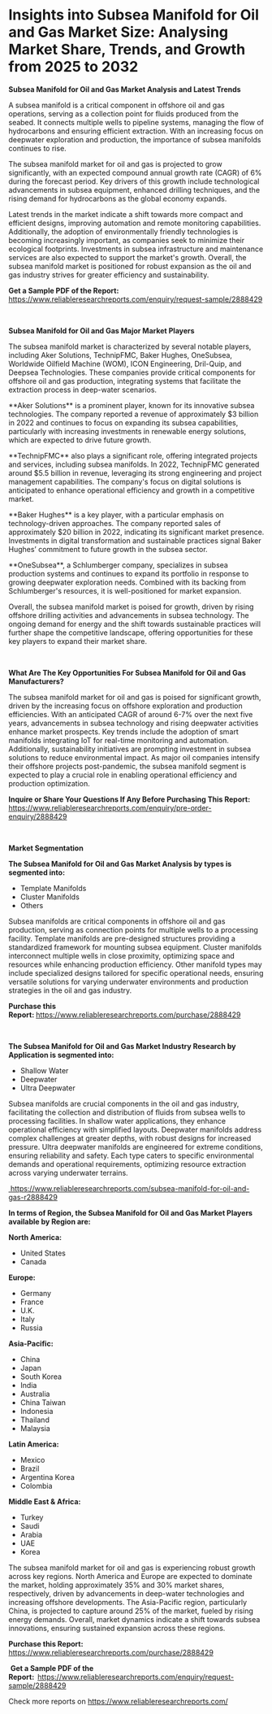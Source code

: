 <p><h1>Insights into Subsea Manifold for Oil and Gas Market Size: Analysing Market Share, Trends, and Growth from 2025 to 2032</h1></p><p><strong>Subsea Manifold for Oil and Gas Market Analysis and Latest Trends</strong></p>
<p><p>A subsea manifold is a critical component in offshore oil and gas operations, serving as a collection point for fluids produced from the seabed. It connects multiple wells to pipeline systems, managing the flow of hydrocarbons and ensuring efficient extraction. With an increasing focus on deepwater exploration and production, the importance of subsea manifolds continues to rise. </p><p>The subsea manifold market for oil and gas is projected to grow significantly, with an expected compound annual growth rate (CAGR) of 6% during the forecast period. Key drivers of this growth include technological advancements in subsea equipment, enhanced drilling techniques, and the rising demand for hydrocarbons as the global economy expands. </p><p>Latest trends in the market indicate a shift towards more compact and efficient designs, improving automation and remote monitoring capabilities. Additionally, the adoption of environmentally friendly technologies is becoming increasingly important, as companies seek to minimize their ecological footprints. Investments in subsea infrastructure and maintenance services are also expected to support the market's growth. Overall, the subsea manifold market is positioned for robust expansion as the oil and gas industry strives for greater efficiency and sustainability.</p></p>
<p><strong>Get a Sample PDF of the Report:&nbsp;</strong> <a href="https://www.reliableresearchreports.com/enquiry/request-sample/2888429?utm_campaign=2745&utm_medium=2&utm_source=Github&utm_content=ia&utm_term=14032025&utm_id=subsea-manifold-for-oil-and-gas">https://www.reliableresearchreports.com/enquiry/request-sample/2888429</a></p>
<p>&nbsp;</p>
<p><strong>Subsea Manifold for Oil and Gas Major Market Players</strong></p>
<p><p>The subsea manifold market is characterized by several notable players, including Aker Solutions, TechnipFMC, Baker Hughes, OneSubsea, Worldwide Oilfield Machine (WOM), ICON Engineering, Dril-Quip, and Deepsea Technologies. These companies provide critical components for offshore oil and gas production, integrating systems that facilitate the extraction process in deep-water scenarios.</p><p>**Aker Solutions** is a prominent player, known for its innovative subsea technologies. The company reported a revenue of approximately $3 billion in 2022 and continues to focus on expanding its subsea capabilities, particularly with increasing investments in renewable energy solutions, which are expected to drive future growth.</p><p>**TechnipFMC** also plays a significant role, offering integrated projects and services, including subsea manifolds. In 2022, TechnipFMC generated around $5.5 billion in revenue, leveraging its strong engineering and project management capabilities. The company's focus on digital solutions is anticipated to enhance operational efficiency and growth in a competitive market.</p><p>**Baker Hughes** is a key player, with a particular emphasis on technology-driven approaches. The company reported sales of approximately $20 billion in 2022, indicating its significant market presence. Investments in digital transformation and sustainable practices signal Baker Hughes’ commitment to future growth in the subsea sector.</p><p>**OneSubsea**, a Schlumberger company, specializes in subsea production systems and continues to expand its portfolio in response to growing deepwater exploration needs. Combined with its backing from Schlumberger's resources, it is well-positioned for market expansion.</p><p>Overall, the subsea manifold market is poised for growth, driven by rising offshore drilling activities and advancements in subsea technology. The ongoing demand for energy and the shift towards sustainable practices will further shape the competitive landscape, offering opportunities for these key players to expand their market share.</p></p>
<p>&nbsp;</p>
<p><strong>What Are The Key Opportunities For Subsea Manifold for Oil and Gas Manufacturers?</strong></p>
<p><p>The subsea manifold market for oil and gas is poised for significant growth, driven by the increasing focus on offshore exploration and production efficiencies. With an anticipated CAGR of around 6-7% over the next five years, advancements in subsea technology and rising deepwater activities enhance market prospects. Key trends include the adoption of smart manifolds integrating IoT for real-time monitoring and automation. Additionally, sustainability initiatives are prompting investment in subsea solutions to reduce environmental impact. As major oil companies intensify their offshore projects post-pandemic, the subsea manifold segment is expected to play a crucial role in enabling operational efficiency and production optimization.</p></p>
<p><strong>Inquire or Share Your Questions If Any Before Purchasing This Report:</strong> <a href="https://www.reliableresearchreports.com/enquiry/pre-order-enquiry/2888429?utm_campaign=2745&utm_medium=2&utm_source=Github&utm_content=ia&utm_term=14032025&utm_id=subsea-manifold-for-oil-and-gas">https://www.reliableresearchreports.com/enquiry/pre-order-enquiry/2888429</a></p>
<p>&nbsp;</p>
<p><strong>Market Segmentation</strong></p>
<p><strong>The Subsea Manifold for Oil and Gas Market Analysis by types is segmented into:</strong></p>
<p><ul><li>Template Manifolds</li><li>Cluster Manifolds</li><li>Others</li></ul></p>
<p><p>Subsea manifolds are critical components in offshore oil and gas production, serving as connection points for multiple wells to a processing facility. Template manifolds are pre-designed structures providing a standardized framework for mounting subsea equipment. Cluster manifolds interconnect multiple wells in close proximity, optimizing space and resources while enhancing production efficiency. Other manifold types may include specialized designs tailored for specific operational needs, ensuring versatile solutions for varying underwater environments and production strategies in the oil and gas industry.</p></p>
<p><strong>Purchase this Report:&nbsp;</strong><a href="https://www.reliableresearchreports.com/purchase/2888429?utm_campaign=2745&utm_medium=2&utm_source=Github&utm_content=ia&utm_term=14032025&utm_id=subsea-manifold-for-oil-and-gas">https://www.reliableresearchreports.com/purchase/2888429</a></p>
<p>&nbsp;</p>
<p><strong>The Subsea Manifold for Oil and Gas Market Industry Research by Application is segmented into:</strong></p>
<p><ul><li>Shallow Water</li><li>Deepwater</li><li>Ultra Deepwater</li></ul></p>
<p><p>Subsea manifolds are crucial components in the oil and gas industry, facilitating the collection and distribution of fluids from subsea wells to processing facilities. In shallow water applications, they enhance operational efficiency with simplified layouts. Deepwater manifolds address complex challenges at greater depths, with robust designs for increased pressure. Ultra deepwater manifolds are engineered for extreme conditions, ensuring reliability and safety. Each type caters to specific environmental demands and operational requirements, optimizing resource extraction across varying underwater terrains.</p></p>
<p><a href="https://www.reliableresearchreports.com/subsea-manifold-for-oil-and-gas-r2888429?utm_campaign=2745&utm_medium=2&utm_source=Github&utm_content=ia&utm_term=14032025&utm_id=subsea-manifold-for-oil-and-gas">&nbsp;https://www.reliableresearchreports.com/subsea-manifold-for-oil-and-gas-r2888429</a></p>
<p><strong>In terms of Region, the Subsea Manifold for Oil and Gas Market Players available by Region are:</strong></p>
<p>
    <p> <strong> North America: </strong>
        <ul>
            <li>United States</li>
            <li>Canada</li>
        </ul>
        </p> 
    <p> <strong> Europe: </strong>
        <ul>
            <li>Germany</li>
            <li>France</li>
            <li>U.K.</li>
            <li>Italy</li>
            <li>Russia</li>
        </ul>
        </p> 
    <p> <strong> Asia-Pacific: </strong>
        <ul>
            <li>China</li>
            <li>Japan</li>
            <li>South Korea</li>
            <li>India</li>
            <li>Australia</li>
            <li>China Taiwan</li>
            <li>Indonesia</li>
            <li>Thailand</li>
            <li>Malaysia</li>
        </ul>
        </p> 
    <p> <strong> Latin America: </strong>
        <ul>
            <li>Mexico</li>
            <li>Brazil</li>
            <li>Argentina Korea</li>
            <li>Colombia</li>
        </ul>
        </p> 
    <p> <strong> Middle East & Africa: </strong>
        <ul>
            <li>Turkey</li>
            <li>Saudi</li>
            <li>Arabia</li>
            <li>UAE</li>
            <li>Korea</li>
        </ul>
    </p>
    </p>
<p><p>The subsea manifold market for oil and gas is experiencing robust growth across key regions. North America and Europe are expected to dominate the market, holding approximately 35% and 30% market shares, respectively, driven by advancements in deep-water technologies and increasing offshore developments. The Asia-Pacific region, particularly China, is projected to capture around 25% of the market, fueled by rising energy demands. Overall, market dynamics indicate a shift towards subsea innovations, ensuring sustained expansion across these regions.</p></p>
<p><strong>Purchase this Report: </strong><a href="https://www.reliableresearchreports.com/purchase/2888429?utm_campaign=2745&utm_medium=2&utm_source=Github&utm_content=ia&utm_term=14032025&utm_id=subsea-manifold-for-oil-and-gas">https://www.reliableresearchreports.com/purchase/2888429</a></p>
<p>&nbsp;<strong>Get a Sample PDF of the Report:&nbsp;&nbsp;</strong><a href="https://www.reliableresearchreports.com/enquiry/request-sample/2888429?utm_campaign=2745&utm_medium=2&utm_source=Github&utm_content=ia&utm_term=14032025&utm_id=subsea-manifold-for-oil-and-gas">https://www.reliableresearchreports.com/enquiry/request-sample/2888429</a></p>
<p><strong></strong></p>
<p>Check more reports on <a href="https://www.reliableresearchreports.com/?utm_campaign=2745&utm_medium=2&utm_source=Github&utm_content=ia&utm_term=14032025&utm_id=subsea-manifold-for-oil-and-gas">https://www.reliableresearchreports.com/</a></p>